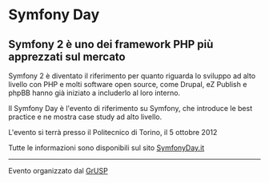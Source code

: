 Symfony Day
===========

Symfony 2 è uno dei framework PHP più apprezzati sul mercato
------------------------------------------------------------

Symfony 2 è diventato il riferimento per quanto riguarda lo sviluppo ad alto livello con
PHP e molti software open source, come Drupal, eZ Publish e phpBB hanno già iniziato a
includerlo al loro interno.

Il Symfony Day è l'evento di riferimento su Symfony, che introduce le best practice e ne
mostra case study ad alto livello.

L'evento si terrà presso il Politecnico di Torino, il 5 ottobre 2012

Tutte le informazioni sono disponibili sul sito [SymfonyDay.it](http://www.symfonyday.it)

---

Evento organizzato dal [GrUSP](http://grusp.org)
